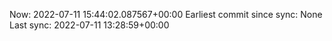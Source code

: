 Now: 2022-07-11 15:44:02.087567+00:00 Earliest commit since sync: None Last sync: 2022-07-11 13:28:59+00:00
